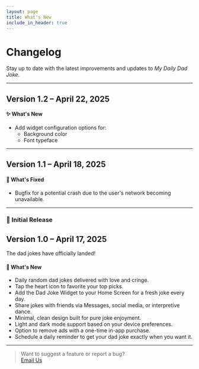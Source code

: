 ```yaml
---
layout: page
title: What's New
include_in_header: true
---
```


# Changelog

Stay up to date with the latest improvements and updates to *My Daily Dad Joke*.

---

## **Version 1.2** – April 22, 2025

#### ✨ What's New
- Add widget configuration options for:
  - Background color
  - Font typeface

---
 
## **Version 1.1** – April 18, 2025

#### 🔧 What's Fixed
- Bugfix for a potential crash due to the user's network becoming unavailable.

---

### 🚀 Initial Release  
## **Version 1.0** – April 17, 2025

The dad jokes have officially landed!

#### 🎉 What's New
- Daily random dad jokes delivered with love and cringe.
- Tap the heart icon to favorite your top picks.
- Add the Dad Joke Widget to your Home Screen for a fresh joke every day.
- Share jokes with friends via Messages, social media, or interpretive dance.
- Minimal, clean design built for pure joke enjoyment.
- Light and dark mode support based on your device preferences.
- Option to remove ads with a one-time in-app purchase.
- Schedule a daily reminder to get your dad joke exactly when you want it.

---

> Want to suggest a feature or report a bug?  
[Email Us](mailto:dappernarwhalstudios+support@gmail.com)
